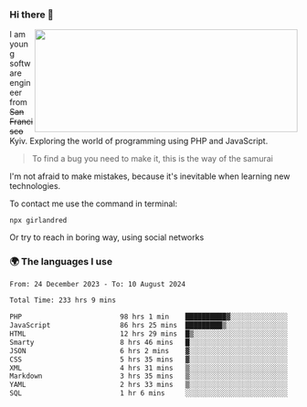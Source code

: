 ### Hi there 👋  

<img align='right' src="https://github-readme-stats.vercel.app/api?username=girlandred&count_private=true&show_icons=true&include_all_commits=true&hide_rank=true&hide_title=true&theme=buefy&card_width=300" width=460 height=180>


I am young software engineer from ~~San Francisco~~ Kyiv. Exploring the world of programming using PHP and JavaScript.


> To find a bug you need to make it, this is the way of the samurai



I'm not afraid to make mistakes, because it's inevitable when learning new technologies.

To contact me use the command in terminal:

```
npx girlandred
```

Or try to reach in boring way, using social networks


### 🌍 The languages I use

<!--START_SECTION:waka-->

```txt
From: 24 December 2023 - To: 10 August 2024

Total Time: 233 hrs 9 mins

PHP                        98 hrs 1 min    ██████████▓░░░░░░░░░░░░░░   42.04 %
JavaScript                 86 hrs 25 mins  █████████▒░░░░░░░░░░░░░░░   37.07 %
HTML                       12 hrs 29 mins  █▒░░░░░░░░░░░░░░░░░░░░░░░   05.36 %
Smarty                     8 hrs 46 mins   █░░░░░░░░░░░░░░░░░░░░░░░░   03.76 %
JSON                       6 hrs 2 mins    ▓░░░░░░░░░░░░░░░░░░░░░░░░   02.59 %
CSS                        5 hrs 35 mins   ▓░░░░░░░░░░░░░░░░░░░░░░░░   02.40 %
XML                        4 hrs 31 mins   ▒░░░░░░░░░░░░░░░░░░░░░░░░   01.94 %
Markdown                   3 hrs 35 mins   ▒░░░░░░░░░░░░░░░░░░░░░░░░   01.54 %
YAML                       2 hrs 33 mins   ▒░░░░░░░░░░░░░░░░░░░░░░░░   01.09 %
SQL                        1 hr 6 mins     ░░░░░░░░░░░░░░░░░░░░░░░░░   00.48 %
```

<!--END_SECTION:waka-->
